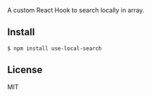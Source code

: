 A custom React Hook to search locally in array.
## Install

`$ npm install use-local-search`

## License

MIT
